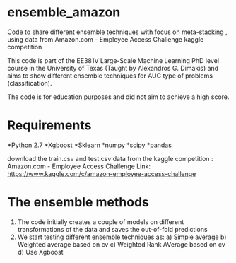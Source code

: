 # ensemble_amazon
Code to share different ensemble techniques with focus on meta-stacking , using data from Amazon.com - Employee Access Challenge kaggle competition

This code is part of the EE381V Large-Scale Machine Learning PhD level course in the University of Texas (Taught by Alexandros G. Dimakis) and aims to show different ensemble techniques for AUC type of problems (classification).

The code is for education purposes and did not aim to achieve a high score.

# Requirements

*Python 2.7
*Xgboost
*Sklearn
*numpy
*scipy
*pandas

download the train.csv and test.csv data from the kaggle competition :  Amazon.com - Employee Access Challenge
Link: https://www.kaggle.com/c/amazon-employee-access-challenge

# The ensemble methods

1) The code initially creates a couple of models on different transformations of the data and saves the out-of-fold predictions
2) We start testing different ensemble techniques as:
        a) Simple average
        b) Weighted average based on cv
        c) Weighted Rank AVerage based on cv
        d) Use Xgboost 


